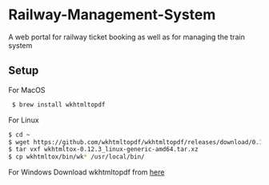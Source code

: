 # Railway-Management-System
A web portal for railway ticket booking as well as for managing the train system

## Setup
For MacOS
```bash
 $ brew install wkhtmltopdf
```
For Linux
```bash
$ cd ~
$ wget https://github.com/wkhtmltopdf/wkhtmltopdf/releases/download/0.12.3/wkhtmltox-0.12.3_linux-generic-amd64.tar.xz
$ tar vxf wkhtmltox-0.12.3_linux-generic-amd64.tar.xz 
$ cp wkhtmltox/bin/wk* /usr/local/bin/
```
For Windows
Download wkhtmltopdf from [here](https://wkhtmltopdf.org/downloads.html)
